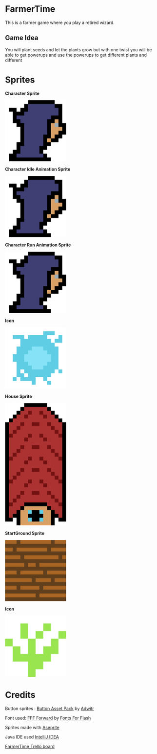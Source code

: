 # FarmerTime
This is a farmer game where you play a retired wizard.

## Game Idea
You will plant seeds and let the plants grow but with one twist you will be able to get powerups and use the powerups to get different plants and different 

# Sprites

**Character Sprite**

<img src="Sprites\player.png" alt="CharacterSprite" width="200px" height="200px">

**Character Idle Animation Sprite**

<img src="Sprites\player_idle.gif" alt="CharacterIdleAnimSprite" width="200px" height="200px">

**Character Run Animation Sprite**

<img src="Sprites\player_run.gif" alt="CharacterRunAnimSprite" width="200px" height="200px">

**Icon**

<img src="Sprites\spells\ice\ice.gif" alt="IceSprite" width="200px" height="200px">

**House Sprite**

<img src="Sprites\house.png" alt="HouseSprite" width="200px" height="400px">

**StartGround Sprite**

<img src="Sprites\start.png" alt="StartGroundSprite" width="200px" height="200px">

**Icon**

<img src="Sprites\icon-export.png" alt="IconSprite" width="200px" height="200px">

# Credits

Button sprites : <a href="https://adwitr.itch.io/button-asset-pack">Button Asset Pack</a> by <a href="https://adwitr.itch.io">Adwitr</a>

Font used: <a href="https://www.1001fonts.com/fff-forward-font.html">FFF Forward</a> by <a href="https://www.1001fonts.com/users/fontsforflash/">Fonts For Flash</a>

Sprites made with <a href="https://www.aseprite.org/">Aseprite</a>

Java IDE used <a href="https://www.jetbrains.com/idea/">IntelliJ IDEA</a>

<a href="https://trello.com/b/xaCWBTuy/farmertime">FarmerTime Trello board</a>